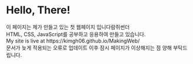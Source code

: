 <h1>Hello, There!</h1>
이 페이지는 제가 만들고 있는 첫 웹페이지 입니다람쥐썬더<br>
HTML, CSS, JavaScript를 공부하고 응용하여 만들고 있습니다.<br>
My site is live at https://kimgh06.github.io/MakingWeb/ <br>
문서가 늦게 적용되는 오류로 업데이트 이후 잠시 페이지가 이상해지는 점 양해 부탁드립니다.
